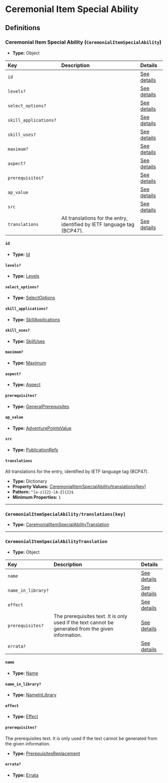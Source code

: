# Ceremonial Item Special Ability

## Definitions

### <a name="CeremonialItemSpecialAbility"></a> Ceremonial Item Special Ability (`CeremonialItemSpecialAbility`)

- **Type:** Object

Key | Description | Details
:-- | :-- | :--
`id` |  | <a href="#CeremonialItemSpecialAbility/id">See details</a>
`levels?` |  | <a href="#CeremonialItemSpecialAbility/levels">See details</a>
`select_options?` |  | <a href="#CeremonialItemSpecialAbility/select_options">See details</a>
`skill_applications?` |  | <a href="#CeremonialItemSpecialAbility/skill_applications">See details</a>
`skill_uses?` |  | <a href="#CeremonialItemSpecialAbility/skill_uses">See details</a>
`maximum?` |  | <a href="#CeremonialItemSpecialAbility/maximum">See details</a>
`aspect?` |  | <a href="#CeremonialItemSpecialAbility/aspect">See details</a>
`prerequisites?` |  | <a href="#CeremonialItemSpecialAbility/prerequisites">See details</a>
`ap_value` |  | <a href="#CeremonialItemSpecialAbility/ap_value">See details</a>
`src` |  | <a href="#CeremonialItemSpecialAbility/src">See details</a>
`translations` | All translations for the entry, identified by IETF language tag (BCP47). | <a href="#CeremonialItemSpecialAbility/translations">See details</a>

#### <a name="CeremonialItemSpecialAbility/id"></a> `id`

- **Type:** <a href="../_Activatable.md#Id">Id</a>

#### <a name="CeremonialItemSpecialAbility/levels"></a> `levels?`

- **Type:** <a href="../_Activatable.md#Levels">Levels</a>

#### <a name="CeremonialItemSpecialAbility/select_options"></a> `select_options?`

- **Type:** <a href="../_Activatable.md#SelectOptions">SelectOptions</a>

#### <a name="CeremonialItemSpecialAbility/skill_applications"></a> `skill_applications?`

- **Type:** <a href="../_Activatable.md#SkillApplications">SkillApplications</a>

#### <a name="CeremonialItemSpecialAbility/skill_uses"></a> `skill_uses?`

- **Type:** <a href="../_Activatable.md#SkillUses">SkillUses</a>

#### <a name="CeremonialItemSpecialAbility/maximum"></a> `maximum?`

- **Type:** <a href="../_Activatable.md#Maximum">Maximum</a>

#### <a name="CeremonialItemSpecialAbility/aspect"></a> `aspect?`

- **Type:** <a href="../_Activatable.md#Aspect">Aspect</a>

#### <a name="CeremonialItemSpecialAbility/prerequisites"></a> `prerequisites?`

- **Type:** <a href="../_Prerequisite.md#GeneralPrerequisites">GeneralPrerequisites</a>

#### <a name="CeremonialItemSpecialAbility/ap_value"></a> `ap_value`

- **Type:** <a href="../_Activatable.md#AdventurePointsValue">AdventurePointsValue</a>

#### <a name="CeremonialItemSpecialAbility/src"></a> `src`

- **Type:** <a href="../source/_PublicationRef.md#PublicationRefs">PublicationRefs</a>

#### <a name="CeremonialItemSpecialAbility/translations"></a> `translations`

All translations for the entry, identified by IETF language tag (BCP47).

- **Type:** Dictionary
- **Property Values:** <a href="#CeremonialItemSpecialAbility/translations[key]">CeremonialItemSpecialAbility/translations[key]</a>
- **Pattern:** `^[a-z]{2}-[A-Z]{2}$`
- **Minimum Properties:** `1`

---

### <a name="CeremonialItemSpecialAbility/translations[key]"></a> `CeremonialItemSpecialAbility/translations[key]`

- **Type:** <a href="#CeremonialItemSpecialAbilityTranslation">CeremonialItemSpecialAbilityTranslation</a>

---

### <a name="CeremonialItemSpecialAbilityTranslation"></a> `CeremonialItemSpecialAbilityTranslation`

- **Type:** Object

Key | Description | Details
:-- | :-- | :--
`name` |  | <a href="#CeremonialItemSpecialAbilityTranslation/name">See details</a>
`name_in_library?` |  | <a href="#CeremonialItemSpecialAbilityTranslation/name_in_library">See details</a>
`effect` |  | <a href="#CeremonialItemSpecialAbilityTranslation/effect">See details</a>
`prerequisites?` | The prerequisites text. It is only used if the text cannot be generated from the given information. | <a href="#CeremonialItemSpecialAbilityTranslation/prerequisites">See details</a>
`errata?` |  | <a href="#CeremonialItemSpecialAbilityTranslation/errata">See details</a>

#### <a name="CeremonialItemSpecialAbilityTranslation/name"></a> `name`

- **Type:** <a href="../_Activatable.md#Name">Name</a>

#### <a name="CeremonialItemSpecialAbilityTranslation/name_in_library"></a> `name_in_library?`

- **Type:** <a href="../_Activatable.md#NameInLibrary">NameInLibrary</a>

#### <a name="CeremonialItemSpecialAbilityTranslation/effect"></a> `effect`

- **Type:** <a href="../_Activatable.md#Effect">Effect</a>

#### <a name="CeremonialItemSpecialAbilityTranslation/prerequisites"></a> `prerequisites?`

The prerequisites text. It is only used if the text cannot be generated
from the given information.

- **Type:** <a href="../_Activatable.md#PrerequisitesReplacement">PrerequisitesReplacement</a>

#### <a name="CeremonialItemSpecialAbilityTranslation/errata"></a> `errata?`

- **Type:** <a href="../source/_Erratum.md#Errata">Errata</a>
